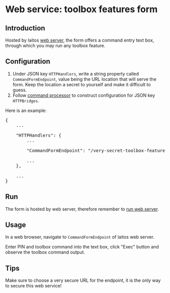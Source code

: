 # Web service: toolbox features form

## Introduction
Hosted by laitos [web server](https://github.com/HouzuoGuo/laitos/wiki/Daemon:-web-server), the form offers a command
entry text box, through which you may run any toolbox feature.

## Configuration
1. Under JSON key `HTTPHandlers`, write a string property called `CommandFormEndpoint`, value being the URL location
   that will serve the form. Keep the location a secret to yourself and make it difficult to guess.
2. Follow [command processor](https://github.com/HouzuoGuo/laitos/wiki/Command-processor) to construct configuration for
   JSON key `HTTPBridges`.

Here is an example:
<pre>
{
    ...

    "HTTPHandlers": {
        ...

        "CommandFormEndpoint": "/very-secret-toolbox-features-form",

        ...
    },

    ...
}
</pre>

## Run
The form is hosted by web server, therefore remember to [run web server](https://github.com/HouzuoGuo/laitos/wiki/Daemon:-web-server#run).

## Usage
In a web browser, navigate to `CommandFormEndpoint` of laitos web server.

Enter PIN and toolbox command into the text box, click "Exec" button and observe the toolbox command output.

## Tips
Make sure to choose a very secure URL for the endpoint, it is the only way to secure this web service!